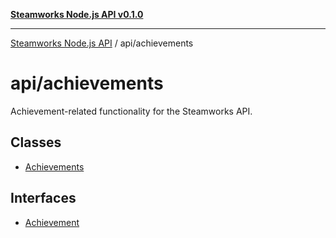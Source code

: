 [**Steamworks Node.js API v0.1.0**](../../README.md)

***

[Steamworks Node.js API](../../modules.md) / api/achievements

# api/achievements

Achievement-related functionality for the Steamworks API.

## Classes

- [Achievements](classes/Achievements.md)

## Interfaces

- [Achievement](interfaces/Achievement.md)
